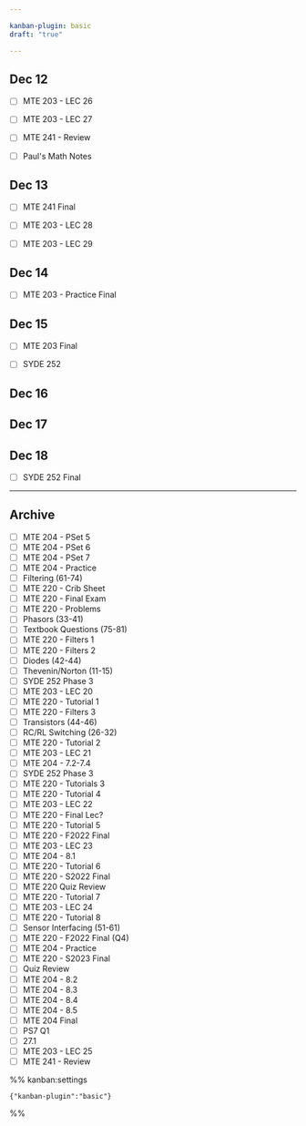 ```yaml
---

kanban-plugin: basic
draft: "true"

---
```


## Dec 12

- [ ] MTE 203 - LEC 26
- [ ] MTE 203 - LEC 27
- [ ] MTE 241 - Review
- [ ] Paul's Math Notes


## Dec 13

- [ ] MTE 241 Final
- [ ] MTE 203 - LEC 28
- [ ] MTE 203 - LEC 29


## Dec 14

- [ ] MTE 203 - Practice Final


## Dec 15

- [ ] MTE 203 Final
- [ ] SYDE 252


## Dec 16



## Dec 17



## Dec 18

- [ ] SYDE 252 Final


***

## Archive

- [ ] MTE 204 - PSet 5
- [ ] MTE 204 - PSet 6
- [ ] MTE 204 - PSet 7
- [ ] MTE 204 - Practice
- [ ] Filtering (61-74)
- [ ] MTE 220 - Crib Sheet
- [ ] MTE 220 - Final Exam
- [ ] MTE 220 - Problems
- [ ] Phasors (33-41)
- [ ] Textbook Questions (75-81)
- [ ] MTE 220 - Filters 1
- [ ] MTE 220 - Filters 2
- [ ] Diodes (42-44)
- [ ] Thevenin/Norton (11-15)
- [ ] SYDE 252 Phase 3
- [ ] MTE 203 - LEC 20
- [ ] MTE 220 - Tutorial 1
- [ ] MTE 220 - Filters 3
- [ ] Transistors (44-46)
- [ ] RC/RL Switching (26-32)
- [ ] MTE 220 - Tutorial 2
- [ ] MTE 203 - LEC 21
- [ ] MTE 204 - 7.2-7.4
- [ ] SYDE 252 Phase 3
- [ ] MTE 220 - Tutorials 3
- [ ] MTE 220 - Tutorial 4
- [ ] MTE 203 - LEC 22
- [ ] MTE 220 - Final Lec?
- [ ] MTE 220 - Tutorial 5
- [ ] MTE 220 - F2022 Final
- [ ] MTE 203 - LEC 23
- [ ] MTE 204 - 8.1
- [ ] MTE 220 - Tutorial 6
- [ ] MTE 220 - S2022 Final
- [ ] MTE 220 Quiz Review
- [ ] MTE 220 - Tutorial 7
- [ ] MTE 203 - LEC 24
- [ ] MTE 220 - Tutorial 8
- [ ] Sensor Interfacing (51-61)
- [ ] MTE 220 - F2022 Final (Q4)
- [ ] MTE 204 - Practice
- [ ] MTE 220 - S2023 Final
- [ ] Quiz Review
- [ ] MTE 204 - 8.2
- [ ] MTE 204 - 8.3
- [ ] MTE 204 - 8.4
- [ ] MTE 204 - 8.5
- [ ] MTE 204 Final
- [ ] PS7 Q1
- [ ] 27.1
- [ ] MTE 203 - LEC 25
- [ ] MTE 241 - Review

%% kanban:settings
```
{"kanban-plugin":"basic"}
```
%%
